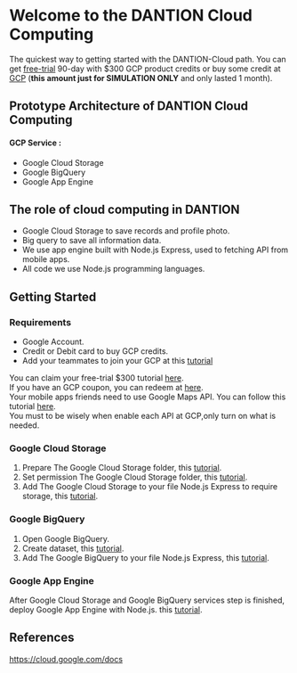 # Welcome to the DANTION Cloud Computing
The quickest way to getting started with the DANTION-Cloud path. You can get [free-trial](https://cloud.google.com/free/docs/gcp-free-tier) 90-day with $300 GCP product credits or  buy some credit at [GCP](https://cloud.google.com/gcp) (**this amount just for SIMULATION ONLY** and only lasted 1 month).

## Prototype Architecture of DANTION Cloud Computing

#### GCP Service :
* Google Cloud Storage
* Google BigQuery
* Google App Engine
 
## The role of cloud computing in DANTION

- Google Cloud Storage to save records and profile photo.
- Big query to save all information data.
- We use app engine built with Node.js Express, used to fetching API from mobile apps.
- All code we use Node.js programming languages.

## Getting Started

### Requirements
* Google Account.
* Credit or Debit card to buy GCP credits.
* Add your teammates to join your GCP at this [tutorial](https://www.youtube.com/watch?v=PqMGmRhKsnM) 

You can claim your free-trial $300 tutorial [here](https://k21academy.com/google-cloud/create-google-cloud-free-tier-account/). <br>
If you have an GCP coupon, you can redeem at [here](https://console.cloud.google.com/trygcp).<br>
Your mobile apps friends need to use Google Maps API. You can follow this tutorial [here](https://developers.google.com/maps/documentation/android-sdk/start#set_up_in_cloud_console).<br>
You must to be wisely when enable each API at GCP,only turn on what is needed.

### Google Cloud Storage
1. Prepare The Google Cloud Storage folder, this [tutorial](https://cloud.google.com/storage/docs/creating-buckets?hl=en).
2. Set permission The Google Cloud Storage folder, this [tutorial](https://cloud.google.com/storage/docs/access-control/iam-roles).
3. Add The Google Cloud Storage to your file Node.js Express to require storage, this [tutorial](https://cloud.google.com/appengine/docs/flexible/nodejs/using-cloud-storage).

### Google BigQuery
1. Open Google BigQuery.
2. Create dataset, this [tutorial](https://cloud.google.com/bigquery/docs/datasets?hl=en).
3. Add The Google BigQuery to your file Node.js Express, this [tutorial](https://codelabs.developers.google.com/codelabs/cloud-bigquery-nodejs).

### Google App Engine
After Google Cloud Storage and Google BigQuery services step is finished, deploy Google App Engine with Node.js. this [tutorial](https://cloud.google.com/endpoints/docs/openapi/get-started-app-engine#endpoints_configure).
## References

https://cloud.google.com/docs
